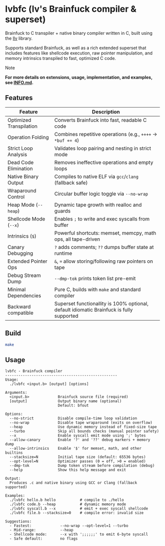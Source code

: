 # lvbfc (lv's Brainfuck compiler & superset)

Brainfuck to C transpiler + native binary compiler written in C, built using the [llv](https://github.com/lvzrr/llv) library.

Supports standard Brainfuck, as well as a rich extended superset that includes features like shellcode execution, raw pointer manipulation, and memory intrinsics transpiled to fast, optimized C code.

>[!NOTE]
>**For more details on extensions, usage, implementation, and examples, see [INFO.md](./INFO.md).**

## Features

| Feature                   | Description |
|---------------------------|-------------|
| Optimized Transpilation   | Converts Brainfuck into fast, readable C code |
| Operation Folding         | Combines repetitive operations (e.g., `++++` → `*buf += 4`) |
| Strict Loop Analysis      | Validates loop pairing and nesting in strict mode |
| Dead Code Elimination     | Removes ineffective operations and empty loops |
| Native Binary Output      | Compiles to native ELF via `gcc`/`clang` (fallback safe) |
| Wraparound Control        | Circular buffer logic toggle via `--no-wrap` |
| Heap Mode (`--heap`)      | Dynamic tape growth with realloc and guards |
| Shellcode Mode (`--x`)    | Enables `;` to write and exec syscalls from buffer |
| Intrinsics (`$`)          | Powerful shortcuts: memset, memcpy, math ops, all tape-driven |
| Canary Debugging          | `?` adds comments; `??` dumps buffer state at runtime |
| Extended Pointer Ops      | `&`, `=` allow storing/following raw pointers on tape |
| Debug Stream Dump         | `--dmp-tok` prints token list pre-emit |
| Minimal Dependencies      | Pure C, builds with `make` and standard compiler |
| Backward compatible       | Superset functionallity is 100% optional, default idiomatic Brainfuck is fully supported |

## Build

```sh
make
```

## Usage
```
lvbfc - Brainfuck compiler
---------------------------------------------------
Usage:
  ./lvbfc <input.b> [output] [options]

Arguments:
  <input.b>             Brainfuck source file (required)
  [output]              Output binary name (optional)
                        Default: bfout

Options:
  --no-strict           Disable compile-time loop validation
  --no-wrap             Disable tape wraparound (exits on overflow)
  --heap                Use dynamic memory instead of fixed-size tape
  --turbo               Skip all bounds checks (manual pointer safety)
  --x                   Enable syscall emit mode using ';' bytes
  --allow-canary        Enable '?' and '??' debug markers + memory dump
  --allow-intrinsics    Enable '$' for memset, math, and other builtins
  --stacksize=N         Initial tape size (default: 65536 bytes)
  --opt-level=N         Optimizer passes (0 = off, >0 = enabled)
  --dmp-tok             Dump token stream before compilation (debug)
  --help                Show this help message and exit

Output:
  Produces .c and native binary using GCC or Clang (fallback supported)

Examples:
  ./lvbfc hello.b hello           # compile to ./hello
  ./lvbfc code.b --heap           # dynamic memory mode
  ./lvbfc syscall.b --x           # emit + exec syscall shellcode
  ./lvbfc file.b --stacksize=0    # compile error: invalid size

Suggestions:
  - Fastest:             --no-wrap --opt-level=1 --turbo
  - Mid‑range:           --heap
  - Shellcode mode:      --x with ';;;;;;' to emit 6‑byte syscall
  - Safe default:        no flags
```
